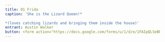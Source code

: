```yaml
---
title: 01 Frida
caption: 'She is the Lizard Queen!*  
  
*(loves catching lizards and bringing them inside the house)'
entrant: Austin Walker
button: <form action="https://docs.google.com/forms/u/1/d/e/1FAIpQLSeBblQMqbBMeuApn2iPdutPu_wvMXp7h9YlIcRDEgHzWuKEQw/formResponse" method="post"><div class="form-element"></div><span>Votes</span><input type="text" name="entry.1281403322" required placeholder="$"></br><span>Email</span><input type="text" name="entry.882766101" required></br><button type="submit" name="button">Cast Votes</button></form>
---
```

